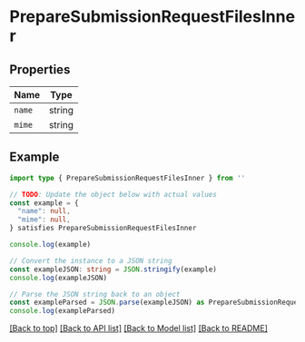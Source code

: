 
# PrepareSubmissionRequestFilesInner


## Properties

Name | Type
------------ | -------------
`name` | string
`mime` | string

## Example

```typescript
import type { PrepareSubmissionRequestFilesInner } from ''

// TODO: Update the object below with actual values
const example = {
  "name": null,
  "mime": null,
} satisfies PrepareSubmissionRequestFilesInner

console.log(example)

// Convert the instance to a JSON string
const exampleJSON: string = JSON.stringify(example)
console.log(exampleJSON)

// Parse the JSON string back to an object
const exampleParsed = JSON.parse(exampleJSON) as PrepareSubmissionRequestFilesInner
console.log(exampleParsed)
```

[[Back to top]](#) [[Back to API list]](../README.md#api-endpoints) [[Back to Model list]](../README.md#models) [[Back to README]](../README.md)


